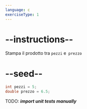 ```yaml
---
language: c
exerciseType: 1
---
```


# --instructions--

Stampa il prodotto tra `pezzi` e` prezzo`

# --seed--

```c
int pezzi = 5;
double prezzo = 6.5;
```

TODO: ___import unit tests manually___
